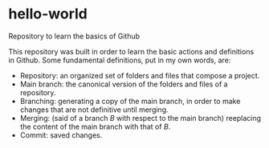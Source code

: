 # hello-world
Repository to learn the basics of Github

This repository was built in order to learn the basic actions and definitions in Github. Some fundamental definitions, put in my own words, are:

- Repository: an organized set of folders and files that compose a project.
- Main branch: the canonical version of the folders and files of a repository.
- Branching: generating a copy of the main branch, in order to make changes that are not definitive until merging.
- Merging: (said of a branch *B* with respect to the main branch) reeplacing the content of the main branch with that of *B*.
- Commit: saved changes.
